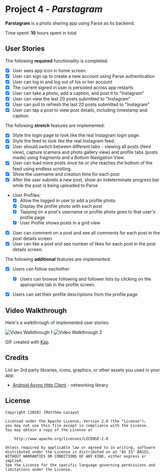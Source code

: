 # Project 4 - *Parstagram*

**Parstagram** is a photo sharing app using Parse as its backend.

Time spent: **10** hours spent in total

## User Stories

The following **required** functionality is completed:

- [X] User sees app icon in home screen.
- [X] User can sign up to create a new account using Parse authentication
- [X] User can log in and log out of his or her account
- [X] The current signed in user is persisted across app restarts
- [X] User can take a photo, add a caption, and post it to "Instagram"
- [X] User can view the last 20 posts submitted to "Instagram"
- [X] User can pull to refresh the last 20 posts submitted to "Instagram"
- [X] User can tap a post to view post details, including timestamp and caption.

The following **stretch** features are implemented:

- [X] Style the login page to look like the real Instagram login page.
- [X] Style the feed to look like the real Instagram feed.
- [X] User should switch between different tabs - viewing all posts (feed view), capture (camera and photo gallery view) and profile tabs (posts made) using fragments and a Bottom Navigation View.
- [X] User can load more posts once he or she reaches the bottom of the feed using endless scrolling.
- [X] Show the username and creation time for each post
- [X] After the user submits a new post, show an indeterminate progress bar while the post is being uploaded to Parse
- User Profiles:
  - [X] Allow the logged in user to add a profile photo
  - [X] Display the profile photo with each post
  - [X] Tapping on a post's username or profile photo goes to that user's profile page
  - [X] User Profile shows posts in a grid view
- [X] User can comment on a post and see all comments for each post in the post details screen.
- [X] User can like a post and see number of likes for each post in the post details screen.

The following **additional** features are implemented:

- [X] Users can follow eachother
  - [X] Users can browse following and follower lists by clicking on the appropriate tab in the profile screen.
- [X] Users can set their profile descriptions from the profile page


## Video Walkthrough

Here's a walkthrough of implemented user stories:

<img src='https://i.imgur.com/Sco2EMN.mp4' title='Video Walkthrough' width='' alt='Video Walkthrough 1' />
<img src='https://i.imgur.com/oNKK9y0.mp4' width='' alt='Video Walkthrough 2' />

GIF created with [Kap](https://getkap.co/).

## Credits

List an 3rd party libraries, icons, graphics, or other assets you used in your app.

- [Android Async Http Client](http://loopj.com/android-async-http/) - networking library



## License

    Copyright [2020] [Matthew Lacayo]

    Licensed under the Apache License, Version 2.0 (the "License");
    you may not use this file except in compliance with the License.
    You may obtain a copy of the License at

        http://www.apache.org/licenses/LICENSE-2.0

    Unless required by applicable law or agreed to in writing, software
    distributed under the License is distributed on an "AS IS" BASIS,
    WITHOUT WARRANTIES OR CONDITIONS OF ANY KIND, either express or implied.
    See the License for the specific language governing permissions and
    limitations under the License.
